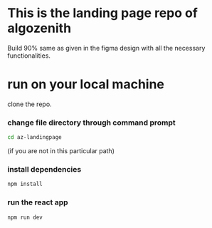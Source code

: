 # This is the landing page repo of algozenith

Build 90% same as given in the figma design with all the necessary functionalities.

# run on your local machine
clone the repo.
### change file directory through command prompt
   ```bash
cd az-landingpage
```
(if you are not in this particular path)

### install dependencies
  ```bash
npm install
```

### run the react app
   ```bash
npm run dev
```
